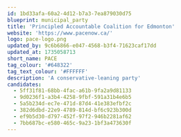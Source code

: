 ```yaml
---
id: 1bd33afa-60a2-4d12-b7a3-7ea879030d75
blueprint: municipal_party
title: 'Principled Accountable Coalition for Edmonton'
website: 'https://www.pacenow.ca/'
logo: pace-logo.png
updated_by: 9c6b6866-e047-4568-b3f4-71623caf17dd
updated_at: 1735058713
short_name: PACE
tag_colour: '#648322'
tag_text_colour: '#FFFFFF'
description: 'A conservative-leaning party'
candidates:
  - 5ff31f81-68bb-4fac-a61b-9fa2a9d81133
  - 9d0236f1-a3b4-4258-9fbf-591a31b4e6b5
  - 5a5b234d-ec7e-471d-87d4-41e383efbf2c
  - 382d6dbd-22e9-4789-814d-bf6c923b300d
  - ef9b5d30-d797-452f-97f2-946b2281af62
  - 7bb687bc-e580-465c-9a23-1bf3a473630f
---
```

